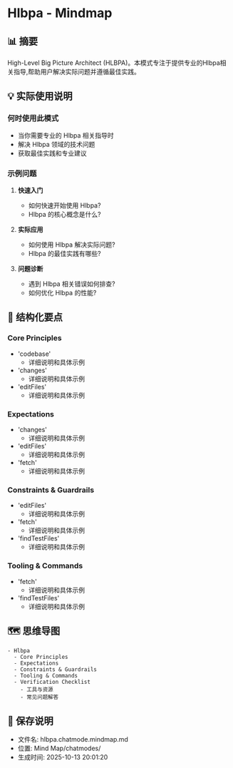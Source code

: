 # Hlbpa - Mindmap

## 📊 摘要
High-Level Big Picture Architect (HLBPA)。本模式专注于提供专业的Hlbpa相关指导,帮助用户解决实际问题并遵循最佳实践。

## 💡 实际使用说明

### 何时使用此模式
- 当你需要专业的 Hlbpa 相关指导时
- 解决 Hlbpa 领域的技术问题
- 获取最佳实践和专业建议

### 示例问题

1. **快速入门**
   - 如何快速开始使用 Hlbpa?
   - Hlbpa 的核心概念是什么?

2. **实际应用**
   - 如何使用 Hlbpa 解决实际问题?
   - Hlbpa 的最佳实践有哪些?

3. **问题诊断**
   - 遇到 Hlbpa 相关错误如何排查?
   - 如何优化 Hlbpa 的性能?

## 📝 结构化要点

### Core Principles
- 'codebase'
  - 详细说明和具体示例
- 'changes'
  - 详细说明和具体示例
- 'editFiles'
  - 详细说明和具体示例

### Expectations
- 'changes'
  - 详细说明和具体示例
- 'editFiles'
  - 详细说明和具体示例
- 'fetch'
  - 详细说明和具体示例

### Constraints & Guardrails
- 'editFiles'
  - 详细说明和具体示例
- 'fetch'
  - 详细说明和具体示例
- 'findTestFiles'
  - 详细说明和具体示例

### Tooling & Commands
- 'fetch'
  - 详细说明和具体示例
- 'findTestFiles'
  - 详细说明和具体示例


## 🗺️ 思维导图

```mindmap
- Hlbpa
  - Core Principles
  - Expectations
  - Constraints & Guardrails
  - Tooling & Commands
  - Verification Checklist
    - 工具与资源
    - 常见问题解答
```

## 💾 保存说明
- 文件名: hlbpa.chatmode.mindmap.md
- 位置: Mind Map/chatmodes/
- 生成时间: 2025-10-13 20:01:20
